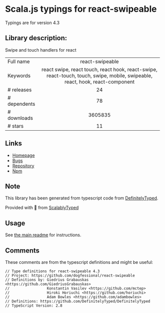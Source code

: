 
# Scala.js typings for react-swipeable

Typings are for version 4.3

## Library description:
Swipe and touch handlers for react

|                    |                 |
| ------------------ | :-------------: |
| Full name          | react-swipeable |
| Keywords           | react swipe, react touch, react hook, react-swipe, react-touch, touch, swipe, mobile, swipeable, react, hook, react-component |
| # releases         | 24 |
| # dependents       | 78 |
| # downloads        | 3605835 |
| # stars            | 11 |

## Links
- [Homepage](https://github.com/dogfessional/react-swipeable)
- [Bugs](https://github.com/dogfessional/react-swipeable/issues)
- [Repository](https://github.com/dogfessional/react-swipeable)
- [Npm](https://www.npmjs.com/package/react-swipeable)
    


## Note
This library has been generated from typescript code from [DefinitelyTyped](https://definitelytyped.org).

Provided with :purple_heart: from [ScalablyTyped](https://github.com/oyvindberg/ScalablyTyped)

## Usage
See [the main readme](../../readme.md) for instructions.

## Comments

These comments are from the typescript definitions and might be useful:
```
// Type definitions for react-swipeable 4.3
// Project: https://github.com/dogfessional/react-swipeable
// Definitions by: Giedrius Grabauskas <https://github.com/GiedriusGrabauskas>
//                 Konstantin Vasilev <https://github.com/mctep>
//                 Hiroki Horiuchi <https://github.com/horiuchi>
//                 Adam Bowles <https://github.com/adambowles>
// Definitions: https://github.com/DefinitelyTyped/DefinitelyTyped
// TypeScript Version: 2.8

```

